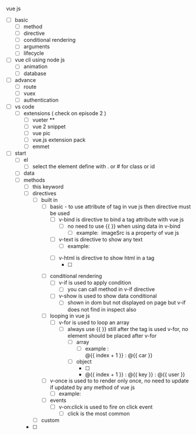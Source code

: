 
vue js 
- [ ] basic
  - [ ] method
  - [ ] directive
  - [ ] conditional rendering
  - [ ] arguments
  - [ ] lifecycle
  
- [ ] vue cli using node js 
  - [ ] animation
  - [ ] database

- [ ] advance
  - [ ] route
  - [ ] vuex
  - [ ] authentication

- [ ] vs code
  - [ ] extensions ( check on episode 2 )
    - [ ] vueter **
    - [ ] vue 2 snippet
    - [ ] vue pic
    - [ ] vue.js extension pack 
    - [ ] emmet
  
- [ ] start 
  - [ ] el 
    - [ ] select the element define with . or # for class or id
  - [ ] data 
  - [ ] methods
    - [ ] this keyword
    - [ ] directives
      - [ ] built in 
        - [ ] basic - to use attribute of tag in vue js then directive must be used
          - [ ] v-bind is directive to bind a tag attribute  with vue js
            - [ ] no need to use {{ }} when using data in v-bind 
              - [ ] example: <img v-bind:src='imageSrc'>  imageSrc is a property of vue js
          - [ ] v-text is directive to show any text
            - [ ] example: <p v-text="myText"></p>
          - [ ] v-html is directive to show html in a tag
            - [ ] <p v-html="myHtml"></p>
        - [ ] conditional rendering
          - [ ] v-if is used to apply condition 
            - [ ] you can call method in v-if directive 
          - [ ] v-show is used to show data conditional
            - [ ] shown in dom but not displayed on page but v-if does not find in inspect also
        - [ ] looping in vue js
          - [ ] v-for is used to loop an array 
            - [ ] always use {{ }} still after the tag is used v-for, no element should be placed after v-for
              - [ ] array
                - [ ] example :  <li v-for="(car, index) in cars"> @{{ index + 1 }} : @{{ car }} </li>
              - [ ] object
                - [ ] <li v-for="(user, key, index) in users"> @{{ index + 1 }} : @{{ key }} : @{{ user }} </li>
        - [ ] v-once is used to to render only once, no need to update if updated by any method of vue js 
          - [ ] example: 
        - [ ] events
          - [ ] v-on:click is used to fire on click event 
            - [ ] click is the most common 
      - [ ] custom
    - [ ] 




